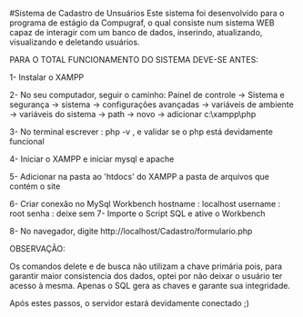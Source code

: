 #Sistema de Cadastro de Unsuários
Este sistema foi desenvolvido para o programa de estágio da Compugraf, o qual consiste num sistema WEB capaz de interagir com um banco de dados, inserindo, atualizando, visualizando e deletando usuários.



PARA O TOTAL FUNCIONAMENTO DO SISTEMA DEVE-SE ANTES:

1- Instalar o XAMPP

2- No seu computador, seguir o caminho: Painel de controle -> Sistema e segurança -> sistema -> configurações avançadas -> variáveis de ambiente -> variáveis do sistema -> path -> novo ->
 adicionar  c:\xampp\php
 
3- No terminal escrever : php -v  , e validar se o php está devidamente funcional

4- Iniciar o XAMPP e iniciar mysql e apache

5- Adicionar na pasta ao 'htdocs' do XAMPP a pasta de arquivos que contém o site

6- Criar conexão no MySql Workbench
		hostname : localhost
		username : root
  		senha : deixe sem
7- Importe o Script SQL e ative o Workbench

8- No navegador, digite http://localhost/Cadastro/formulario.php



OBSERVAÇÃO:

Os comandos delete e de busca não utilizam a chave primária pois, para garantir maior consistencia dos dados, optei por não deixar o usuário ter acesso à mesma. Apenas o SQL gera as chaves e garante sua integridade.

Após estes passos, o servidor estará devidamente conectado ;)

